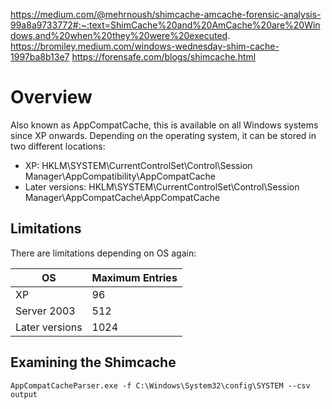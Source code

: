 https://medium.com/@mehrnoush/shimcache-amcache-forensic-analysis-99a8a9733772#:~:text=ShimCache%20and%20AmCache%20are%20Windows,and%20when%20they%20were%20executed.
https://bromiley.medium.com/windows-wednesday-shim-cache-1997ba8b13e7
https://forensafe.com/blogs/shimcache.html

# Overview

Also known as AppCompatCache, this is available on all Windows systems since XP onwards. Depending on the operating system, it can be stored in two different locations:

* XP: HKLM\SYSTEM\CurrentControlSet\Control\Session Manager\AppCompatibility\AppCompatCache
* Later versions: HKLM\SYSTEM\CurrentControlSet\Control\Session Manager\AppCompatCache\AppCompatCache

## Limitations

There are limitations depending on OS again:

| OS | Maximum Entries |
|---|---|
| XP | 96 |
| Server 2003 | 512 |
| Later versions | 1024 |

## Examining the Shimcache

```
AppCompatCacheParser.exe -f C:\Windows\System32\config\SYSTEM --csv output
```
